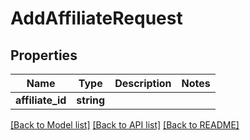# AddAffiliateRequest

## Properties
Name | Type | Description | Notes
------------ | ------------- | ------------- | -------------
**affiliate_id** | **string** |  | 

[[Back to Model list]](../README.md#documentation-for-models) [[Back to API list]](../README.md#documentation-for-api-endpoints) [[Back to README]](../README.md)


